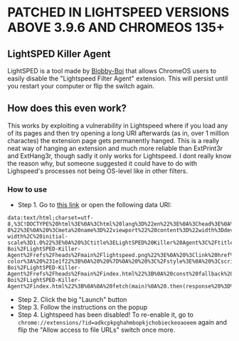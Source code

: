 # PATCHED IN LIGHTSPEED VERSIONS ABOVE 3.9.6 AND CHROMEOS 135+
## LightSPED Killer Agent
LightSPED is a tool made by [Blobby-Boi](https://github.com/Blobby-Boi) that allows ChromeOS users to easily disable the "Lightspeed Filter Agent" extension. This will persist until you restart your computer or flip the switch again.

## How does this even work?
This works by exploiting a vulnerability in Lightspeed where if you load any of its pages and then try opening a long URI afterwards (as in, over 1 million charactes) the extension page gets permanently hanged. This is a really neat way of hanging an extension and much more reliable than ExtPrint3r and ExtHang3r, though sadly it only works for Lightspeed. I dont really know the reason why, but someone suggested it could have to do with Lighspeed's processes not being OS-level like in other filters.

### How to use
- Step 1. Go to [this link](https://blobby-boi.github.io/LightSPED-Killer-Agent/) or open the following data URI:
```
data:text/html;charset=utf-8,%3C!DOCTYPE%20html%3E%0A%3Chtml%20lang%3D%22en%22%3E%0A%3Chead%3E%0A%20%3Cmeta%20charset%3D%22UTF-8%22%3E%0A%20%3Cmeta%20name%3D%22viewport%22%20content%3D%22width%3Ddevice-width%2C%20initial-scale%3D1.0%22%3E%0A%20%3Ctitle%3ELightSPED%20Killer%20Agent%3C%2Ftitle%3E%0A%20%3Clink%20rel%3D%22shortcut%20icon%22%20type%3D%22image%2Fpng%22%20href%3D%22https%3A%2F%2Fraw.githubusercontent.com%2FBlobby-Boi%2FLightSPED-Killer-Agent%2Frefs%2Fheads%2Fmain%2Flightspeed.png%22%3E%0A%20%3Clink%20href%3D%22https%3A%2F%2Ffonts.googleapis.com%2Fcss2%3Ffamily%3DRoboto%3Awght%40400%3B700%26display%3Dswap%22%20rel%3D%22stylesheet%22%3E%0A%20%20%3Cstyle%3E%0A%20%20body%20%7B%0A%20%20%20%20%20background-color%3A%20%231e1f22%3B%0A%20%20%7D%0A%20%20%3C%2Fstyle%3E%0A%20%3Cscript%3E%0A%20document.addEventListener(%22DOMContentLoaded%22%2C%20()%20%3D%3E%20%7B%0A%20const%20main%20%3D%20%22https%3A%2F%2Fraw.githubusercontent.com%2FBlobby-Boi%2FLightSPED-Killer-Agent%2Frefs%2Fheads%2Fmain%2Findex.html%22%3B%0A%20const%20fallback%20%3D%20%22https%3A%2F%2Fcdn.jsdelivr.net%2Fgh%2FBlobby-Boi%2FLightSPED-Killer-Agent%2Findex.html%22%3B%0A%0A%20fetch(main)%0A%20.then(response%20%3D%3E%20%7B%0A%20if%20(!response.ok)%20throw%20new%20Error(%22Main%20URL%20failed%22)%3B%0A%20return%20response.text()%3B%0A%20%7D)%0A%20.catch(()%20%3D%3E%20%7B%0A%20return%20fetch(fallback).then(response%20%3D%3E%20%7B%0A%20if%20(!response.ok)%20throw%20new%20Error(%22Fallback%20URL%20failed%22)%3B%0A%20return%20response.text()%3B%0A%20%7D)%3B%0A%20%7D)%0A%20.then(html%20%3D%3E%20%7B%0A%20document.open()%3B%0A%20document.write(html)%3B%0A%20document.close()%3B%0A%20%7D)%0A%20%7D)%3B%0A%20%3C%2Fscript%3E%0A%3C%2Fhead%3E%0A%3C%2Fhtml%3E
```
- Step 2. Click the big "Launch" button
- Step 3. Follow the instructions on the popup
- Step 4. Lightspeed has been disabled! To re-enable it, go to `chrome://extensions/?id=adkcpkpghahmbopkjchobieckeoaoeem` again and flip the "Allow access to file URLs" switch once more.
